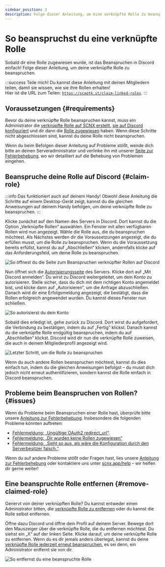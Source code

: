 ```yaml
---
sidebar_position: 3
description: Folge dieser Anleitung, um eine verknüpfte Rolle zu beanspruchen, die dir zugewiesen wurde.
---
```


# So beanspruchst du eine verknüpfte Rolle

Sobald dir eine Rolle zugewiesen wurde, ist das Beanspruchen in Discord einfach! Folge dieser Anleitung, um deine verknüpfte Rolle zu beanspruchen.

:::success Teile mich!
Du kannst diese Anleitung mit deinen Mitgliedern teilen, damit sie wissen, wie sie ihre Rollen erhalten!\
Hier ist die URL zum Teilen: [`https://scootk.it/claim-linked-roles`](https://scootk.it/claim-linked-roles).
:::

## Voraussetzungen {#requirements}

Bevor du deine verknüpfte Rolle beanspruchen kannst, muss ein Administrator die
[verknüpfte Rolle auf SCNX erstellt](/docs/linked-roles/role-management#create-linked-scnx-role), [sie auf Discord konfiguriert](/docs/linked-roles/role-management#linked-role-on-discord)
und dir dann die [Rolle zugewiesen](/docs/linked-roles/user-management#add-role) haben. Wenn diese Schritte nicht abgeschlossen sind, kannst du deine Rolle nicht beanspruchen.

Wenn du beim Befolgen dieser Anleitung auf Probleme stößt, wende dich bitte an deinen Serveradministrator und verlinke ihn mit
unserer [Seite zur Fehlerbehebung](/docs/linked-roles/troubleshooting), wo wir detailliert auf die Behebung von Problemen eingehen.

## Beanspruche deine Rolle auf Discord {#claim-role}

:::info Das funktioniert auch auf deinem Handy!
Obwohl diese Anleitung die Schritte auf einem Desktop-Gerät zeigt, kannst du die gleichen Anweisungen auf deinem Handy befolgen, um deine
verknüpfte Rolle zu beanspruchen.
:::

Klicke zunächst auf den Namen des Servers in Discord. Dort kannst du die Option „Verknüpfte Rollen“ auswählen. Ein Fenster mit allen verfügbaren Rollen wird nun angezeigt. Wähle die Rolle aus, die du beanspruchen möchtest. Als Nächstes werden dir die Voraussetzungen angezeigt, die du erfüllen musst, um die Rolle zu beanspruchen. Wenn du die Voraussetzung bereits erfüllst, kannst du auf „Abschließen“ klicken, andernfalls klicke auf das Anforderungsfeld, um deine Rolle zu beanspruchen.

![So öffnest du die Seite zum Beanspruchen verknüpfter Rollen auf Discord](@site/docs/assets/linked-roles/claim/1.png)

Nun öffnet sich die [Autorisierungsseite](/docs/linked-roles/settings#authorization-page) des Servers. Klicke dort auf „Mit Discord anmelden“. Du wirst zu Discord weitergeleitet, um dein Konto zu autorisieren. Stelle sicher, dass du dich mit dem richtigen Konto angemeldet bist, und klicke dann auf „Autorisieren“, um die Anfrage abzuschließen. Danach wird dir eine Erfolgsmeldung angezeigt, die bestätigt, dass die Rollen erfolgreich angewendet wurden. Du kannst dieses Fenster nun schließen.

![So autorisierst du dein Konto](@site/docs/assets/linked-roles/claim/2.png)

Sobald dies erledigt ist, gehe zurück zu Discord. Dort wirst du aufgefordert, die Verbindung zu bestätigen, indem du auf „Fertig“ klickst. Danach kannst du die verknüpfte Rolle endgültig beanspruchen, indem du auf „Abschließen“ klickst. Discord wird dir nun die verknüpfte Rolle zuweisen, die auch in deinem Mitgliederprofil angezeigt wird.

![Letzter Schritt, um die Rolle zu beanspruchen](@site/docs/assets/linked-roles/claim/3.png)

Wenn du auch andere Rollen beanspruchen möchtest, kannst du dies einfach tun, indem du die gleichen Anweisungen befolgst – du musst dich jedoch nicht erneut authentifizieren, sondern kannst die Rolle einfach in Discord beanspruchen.

## Probleme beim Beanspruchen von Rollen? {#issues}

Wenn du Probleme beim Beanspruchen einer Rolle hast, überprüfe bitte
unsere [Anleitung zur Fehlerbehebung](/docs/linked-roles/troubleshooting). Insbesondere die folgenden Probleme könnten auftreten:

* [Fehlermeldung: „Ungültige OAuth2 redirect_url“](/docs/linked-roles/troubleshooting#oauth2-redirect-url).
* [Fehlermeldung: „Dir wurden keine Rollen zugewiesen“](/docs/linked-roles/troubleshooting#roles-missing)
* [Fehlermeldung: „Sieht so aus, als wäre die Konfiguration durch den Serverbesitzer falsch.“](/docs/linked-roles/troubleshooting#generic-api-error).

Wenn du auf andere Probleme stößt oder Fragen hast, lies unsere [Anleitung zur Fehlerbehebung](/docs/linked-roles/troubleshooting) oder kontaktiere uns
unter [scnx.app/help](https://scnx.app/help) – wir helfen dir gerne weiter!

## Eine beanspruchte Rolle entfernen {#remove-claimed-role}

Genervt von deiner verknüpften Rolle? Du kannst entweder einen Administrator bitten, die
[verknüpfte Rolle zu entfernen](/docs/linked-roles/user-management#remove-role) oder du kannst die Rolle selbst entfernen.

Öffne dazu Discord und öffne dein Profil auf deinem Server. Bewege dort den Mauszeiger über die verknüpfte Rolle, die du entfernen möchtest. Du
siehst ein „X“ auf der linken Seite. Klicke darauf, um deine verknüpfte Rolle zu entfernen. Wenn du es dir jemals anders überlegst, kannst du
deine [verknüpfte Rolle jederzeit erneut beanspruchen](#claim-role), es sei denn, ein Administrator entfernt sie von dir.

![So entfernst du eine beanspruchte Rolle](@site/docs/assets/linked-roles/claim/remove-role.png)